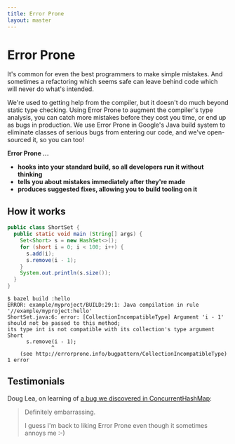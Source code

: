 ```yaml
---
title: Error Prone
layout: master
---
```


# Error Prone

It's common for even the best programmers to make simple mistakes. And
sometimes a refactoring which seems safe can leave behind code which will never
do what's intended.

We're used to getting help from the compiler, but it doesn't do much beyond
static type checking. Using Error Prone to augment the compiler's type
analysis, you can catch more mistakes before they cost you time, or end up as
bugs in production. We use Error Prone in Google's Java build system to
eliminate classes of serious bugs from entering our code, and we've
open-sourced it, so you can too!

__Error Prone ...__

* __hooks into your standard build, so all developers run it without thinking__
* __tells you about mistakes immediately after they're made__
* __produces suggested fixes, allowing you to build tooling on it__

## How it works

```java
public class ShortSet {
  public static void main (String[] args) {
    Set<Short> s = new HashSet<>();
    for (short i = 0; i < 100; i++) {
      s.add(i);
      s.remove(i - 1);
    }
    System.out.println(s.size());
  }
}
```

```
$ bazel build :hello
ERROR: example/myproject/BUILD:29:1: Java compilation in rule '//example/myproject:hello'
ShortSet.java:6: error: [CollectionIncompatibleType] Argument 'i - 1' should not be passed to this method;
its type int is not compatible with its collection's type argument Short
      s.remove(i - 1);
              ^
    (see http://errorprone.info/bugpattern/CollectionIncompatibleType)
1 error
```

## Testimonials

Doug Lea, on learning of [a bug we discovered in
ConcurrentHashMap](https://bugs.openjdk.java.net/browse/JDK-8176402):

> Definitely embarrassing.
>
> I guess I'm back to liking Error Prone even though it sometimes annoys me :-)
